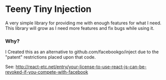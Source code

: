 # Teeny Tiny Injection 

A very simple library for providing me with enough features for what I need. This library will grow as I need more features and fix bugs while using it.

### Why?

I Created this as an alternative to github.com/facebookgo/inject due to the "patent" restrictions placed upon that code.

See: http://react-etc.net/entry/your-license-to-use-react-js-can-be-revoked-if-you-compete-with-facebook


